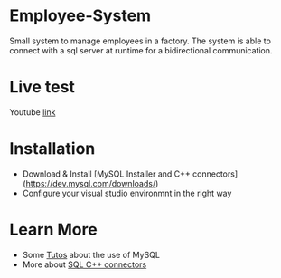 # Employee-System
Small system to manage employees in a factory.
The system is able to connect with a sql server at runtime for a bidirectional communication.

# Live test

Youtube [link](https://youtu.be/yEOUYYvp2GE)

# Installation
- Download & Install [MySQL Installer and C++ connectors] (https://dev.mysql.com/downloads/)
- Configure your visual studio environmnt in the right way

# Learn More
- Some [Tutos](https://dev.mysql.com/doc/refman/8.0/en/database-use.html) about the use of MySQL
- More about [SQL C++ connectors](https://dev.mysql.com/doc/connector-cpp/1.1/en/connector-cpp-introduction.html) 
